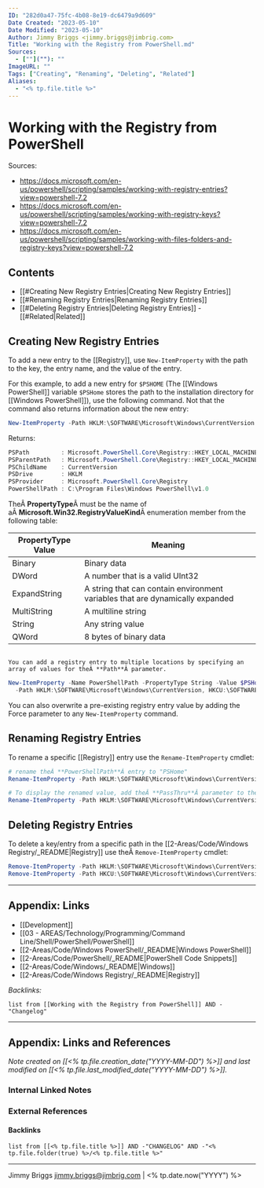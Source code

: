 ```yaml
---
ID: "282d0a47-75fc-4b08-8e19-dc6479a9d609"
Date Created: "2023-05-10"
Date Modified: "2023-05-10"
Author: Jimmy Briggs <jimmy.briggs@jimbrig.com>
Title: "Working with the Registry from PowerShell.md"
Sources: 
  - [""](""): ""
ImageURL: ""
Tags: ["Creating", "Renaming", "Deleting", "Related"]
Aliases:
  - "<% tp.file.title %>"
---
```



# Working with the Registry from PowerShell

Sources:
- https://docs.microsoft.com/en-us/powershell/scripting/samples/working-with-registry-entries?view=powershell-7.2
- https://docs.microsoft.com/en-us/powershell/scripting/samples/working-with-registry-keys?view=powershell-7.2
- https://docs.microsoft.com/en-us/powershell/scripting/samples/working-with-files-folders-and-registry-keys?view=powershell-7.2

## Contents

- [[#Creating New Registry Entries|Creating New Registry Entries]]
- [[#Renaming Registry Entries|Renaming Registry Entries]]
- [[#Deleting Registry Entries|Deleting Registry Entries]]
		- [[#Related|Related]]


## Creating New Registry Entries

To add a new entry to the [[Registry]], use `New-ItemProperty` with the path to the key, the entry name, and the value of the entry. 

For this example, to add a new entry for `$PSHOME` (The [[Windows PowerShell]] variable `$PSHome` stores the path to the installation directory for [[Windows PowerShell]]), use the following command. Not that the command also returns information about the new entry:

```powershell
New-ItemProperty -Path HKLM:\SOFTWARE\Microsoft\Windows\CurrentVersion -Name PowerShellPath -PropertyType String -Value $PSHome
```

Returns:

```powershell
PSPath         : Microsoft.PowerShell.Core\Registry::HKEY_LOCAL_MACHINE\SOFTWARE\Microsoft\Windows\CurrentVersion
PSParentPath   : Microsoft.PowerShell.Core\Registry::HKEY_LOCAL_MACHINE\SOFTWARE\Microsoft\Windows
PSChildName    : CurrentVersion
PSDrive        : HKLM
PSProvider     : Microsoft.PowerShell.Core\Registry
PowerShellPath : C:\Program Files\Windows PowerShell\v1.0
```

TheÂ **PropertyType**Â must be the name of aÂ **Microsoft.Win32.RegistryValueKind**Â enumeration member from the following table:

| PropertyType Value | Meaning                                                                       |
| ------------------ | ----------------------------------------------------------------------------- |
| Binary             | Binary data                                                                   |
| DWord              | A number that is a valid UInt32                                               |
| ExpandString       | A string that can contain environment variables that are dynamically expanded |
| MultiString        | A multiline string                                                            |
| String             | Any string value                                                              |
| QWord              | 8 bytes of binary data                                                        |

```ad-note

You can add a registry entry to multiple locations by specifying an array of values for theÂ **Path**Â parameter.

```

```powershell
New-ItemProperty -Name PowerShellPath -PropertyType String -Value $PSHome `
  -Path HKLM:\SOFTWARE\Microsoft\Windows\CurrentVersion, HKCU:\SOFTWARE\Microsoft\Windows\CurrentVersion
```

You can also overwrite a pre-existing registry entry value by adding the Force parameter to any `New-ItemProperty` command.


## Renaming Registry Entries

To rename a specific [[Registry]] entry use the `Rename-ItemProperty` cmdlet:

```powershell
# rename theÂ **PowerShellPath**Â entry to "PSHome"
Rename-ItemProperty -Path HKLM:\SOFTWARE\Microsoft\Windows\CurrentVersion -Name PowerShellPath -NewName PSHome

# To display the renamed value, add theÂ **PassThru**Â parameter to the command
Rename-ItemProperty -Path HKLM:\SOFTWARE\Microsoft\Windows\CurrentVersion -Name PowerShellPath -NewName PSHome -passthru
```

## Deleting Registry Entries

To delete a key/entry from a specific path in the [[2-Areas/Code/Windows Registry/_README|Registry]] use theÂ `Remove-ItemProperty` cmdlet:

```powershell
Remove-ItemProperty -Path HKLM:\SOFTWARE\Microsoft\Windows\CurrentVersion -Name PSHome
Remove-ItemProperty -Path HKCU:\SOFTWARE\Microsoft\Windows\CurrentVersion -Name PowerShellPath
```



***

##  Appendix: Links

- [[Development]]
- [[03 - AREAS/Technology/Programming/Command Line/Shell/PowerShell/PowerShell]]
- [[2-Areas/Code/Windows PowerShell/_README|Windows PowerShell]]
- [[2-Areas/Code/PowerShell/_README|PowerShell Code Snippets]]
- [[2-Areas/Code/Windows/_README|Windows]]
- [[2-Areas/Code/Windows Registry/_README|Registry]]

*Backlinks:*

```dataview
list from [[Working with the Registry from PowerShell]] AND -"Changelog"
```

***

## Appendix: Links and References

*Note created on [[<% tp.file.creation_date("YYYY-MM-DD") %>]] and last modified on [[<% tp.file.last_modified_date("YYYY-MM-DD") %>]].*

### Internal Linked Notes

### External References

#### Backlinks

```dataview
list from [[<% tp.file.title %>]] AND -"CHANGELOG" AND -"<% tp.file.folder(true) %>/<% tp.file.title %>"
```


***

Jimmy Briggs <jimmy.briggs@jimbrig.com> | <% tp.date.now("YYYY") %>